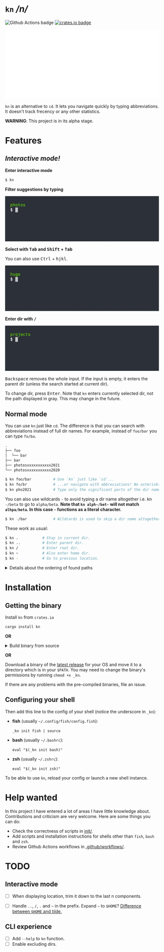# `kn` */n/*

![Github Actions badge](https://github.com/micouy/kn/actions/workflows/tests.yml/badge.svg)
[![crates.io badge](https://img.shields.io/crates/v/kn.svg)](https://crates.io/crates/kn)

<p align="center">
<img src="assets/demo.svg" />
</p>

`kn` is an alternative to `cd`. It lets you navigate quickly by typing abbreviations. It doesn't track frecency or any other statistics.

**WARNING**: This project is in its alpha stage.


# Features

## *Interactive mode!*

**Enter interactive mode**
```bash
$ kn
```

**Filter suggestions by typing**

![demo](assets/filter.gif)

**Select with <kbd>Tab</kbd> and <kbd>Shift</kbd> + <kbd>Tab</kbd>**

You can also use <kbd>Ctrl</kbd> + <kbd>hjkl</kbd>.

![demo](assets/select.gif)

**Enter dir with <kbd>/</kbd>**

![demo](assets/enter-dir.gif)

<kbd>Backspace</kbd> removes the whole input. If the input is empty, it enters the parent dir (unless the search started at current dir).

To change dir, press <kbd>Enter</kbd>. Note that `kn` enters currently selected dir, not the path displayed in gray. This may change in the future.


## Normal mode

You can use `kn` just like `cd`. The difference is that you can search with abbreviations instead of full dir names. For example, instead of `foo/bar` you can type `fo/ba`.

```
.
├── foo
│  └── bar
├── bar
├── photosxxxxxxxxxxx2021
└── photosxxxxxxxxxxx2020
```

```bash
$ kn foo/bar          # Use `kn` just like `cd`...
$ kn fo/br            # ...or navigate with abbreviations! No asterisks required.
$ kn pho2021          # Type only the significant parts of the dir name. You can skip the middle part.
```

You can also use wildcards `-` to avoid typing a dir name altogether i.e. kn `-/beta` to go to `alpha/beta`. **Note that `kn alph-/bet-` will not match `alhpa/beta`. In this case `-` functions as a literal character.**

```bash
$ kn -/bar            # Wildcards is used to skip a dir name altogether (changes dir to ./foo/bar/).
```

These work as usual:

```bash
$ kn .           # Stay in current dir.
$ kn ..          # Enter parent dir.
$ kn /           # Enter root dir.
$ kn ~           # Also enter home dir.
$ kn -           # Go to previous location.
```

<details>
<summary>Details about the ordering of found paths</summary>
If `kn` finds many matching paths with the same number of components it orders them in such a way:

1. Complete matches before partial matches. All matches by wildcards are equal. There can't be a wildcard and a complete/partial match at the same depth.
2. Partial matches with smaller Levenshtein distance first.
3. The first component (the component at the smallest depth) is the most significant and so on.

Running `kn a/-/b` on paths below returns them in the following order:

```
apple/x/b      Partial(4) / Wildcard / Complete      1.
               =            =          !=
apple/y/bee    Partial(4) / Wildcard / Partial(_)    2.
```

```
apple/x/bo     Partial(4) / Wildcard / Partial(1)    1.
               =            =          !=
apple/y/bee    Partial(4) / Wildcard / Partial(2)    2.
```

```
a/x/bo         Complete   / Wildcard / Partial(1)    1.
               !=           -          -
apple/y/b      Partial(4) / Wildcard / Complete      2.
```
</details>


# Installation

## Getting the binary

Install `kn` from `crates.io`

```bash
cargo install kn
```

**OR**

<details>
<summary>Build binary from source</summary>

1. `git clone https://github.com/micouy/kn.git`
2. `cd kn`
3. Put the binary in a folder that is in `PATH`:

   `cargo build -Z unstable-options --out-dir DIR_IN_PATH --release`

   Or just build it and copy the binary to that dir:

   `cargo build --release`

   `cp target/release/_kn DIR_IN_PATH`
</details>

**OR**

Download a binary of the [latest release](https://github.com/micouy/kn/releases/latest) for your OS and move it to a directory which is in your `$PATH`. You may need to change the binary's permissions by running `chmod +x _kn`.

If there are any problems with the pre-compiled binaries, file an issue.


## Configuring your shell

Then add this line to the config of your shell (notice the underscore in `_kn`):

* **fish** (usually `~/.config/fish/config.fish`):

  `_kn init fish | source`
* **bash** (usually `~/.bashrc`):

  `eval "$(_kn init bash)"`

* **zsh** (usually `~/.zshrc`):

  `eval "$(_kn init zsh)"`

To be able to use `kn`, reload your config or launch a new shell instance.


# Help wanted

In this project I have entered a lot of areas I have little knowledge about. Contributions and criticism are very welcome. Here are some things you can do:

- Check the correctness of scripts in [init/](init/).
- Add scripts and installation instructions for shells other than `fish`, `bash` and `zsh`.
- Review Github Actions workflows in [.github/workflows/](.github/workflows/).


# TODO

## Interactive mode

- [ ] When displaying location, trim it down to the last n components.
- [ ] Handle `..`, `/`, `.` and `~` in the prefix. Expand `~` to `$HOME`? [Difference between `$HOME` and tilde.](https://stackoverflow.com/questions/11587343/difference-between-home-and-tilde)


## CLI experience

- [ ] Add `--help` to `kn` function.
- [ ] Enable excluding dirs.
